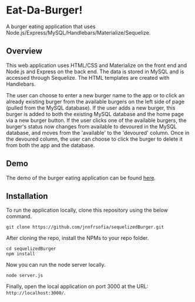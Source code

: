 # Eat-Da-Burger!
A burger eating application that uses Node.js/Express/MySQL/Handlebars/Materialize/Sequelize.

## Overview

This web application uses HTML/CSS and Materialize on the front end and Node.js and Express on the back end. The data is stored in MySQL and is accessed through Sequelize. The HTML templates are created with Handlebars.

The user can choose to enter a new burger name to the app or to click an already existing burger from the available burgers on the left side of page (pulled from the MySQL database). If the user adds a new burger, this burger is added to both the existing MySQL database and the home page via a new burger button. If the user clicks one of the available burgers, the burger's status now changes from available to devoured in the MySQL database, and moves from the 'available' to the 'devoured' column. Once in the devoured column, the user can choose to click the burger to delete it from both the app and the database. 

## Demo

The demo of the burger eating application can be found [here](https://eat-da-brgr.herokuapp.com/burgers).

## Installation

To run the application locally, clone this repository using the below command.

	git clone https://github.com/jnnfrsofia/sequelizedBurger.git
	
After cloning the repo, install the NPMs to your repo folder.

	cd sequelizedBurger
	npm install
	
Now you can run the node server locally.

	node server.js
	
Finally, open the local application on port 3000 at the URL: `http://localhost:3000/`.


